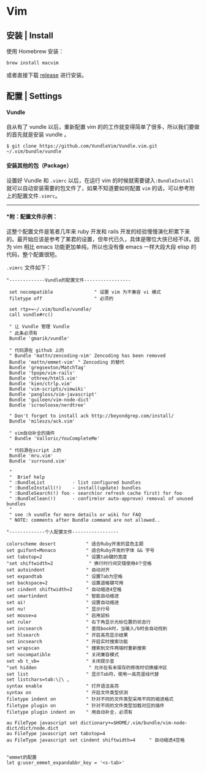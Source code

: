 # Vim

## 安装 | Install

使用 Homebrew 安装：

```
brew install macvim
```

或者直接下载 [release](https://github.com/macvim-dev/macvim/releases) 进行安装。

## 配置 | Settings

#### Vundle

自从有了 vundle 以后，重新配置 vim 的的工作就变得简单了很多，所以我们要做的首先就是安装 vundle 。

```
$ git clone https://github.com/VundleVim/Vundle.vim.git ~/.vim/bundle/vundle
```

#### 安装其他的包（Package）

设置好 Vundle 和 `.vimrc` 以后，在运行 vim 的时候就需要键入`:BundleInstall` 就可以自动安装需要的包文件了，如果不知道要如何配置 `vim` 的话，可以参考附上的配置文件`.vimrc`。

---

#### *附：配置文件示例：

这整个配置文件是笔者几年来 ruby 开发和 rails 开发的经验慢慢演化积累下来的。最开始应该是参考了某君的设置，但年代已久，具体是哪位大侠已经不详。因为 vim 相比 emacs 功能更加单纯，所以也没有像 emacs 一样大段大段 elisp 的代码，整个配置很短。


`.vimrc` 文件如下：
```
"-------------Vundle的配置文件-----------------

 set nocompatible               " 设置 vim 为不兼容 vi 模式
 filetype off                   " 必须的

 set rtp+=~/.vim/bundle/vundle/
 call vundle#rc()

 " 让 Vundle 管理 Vundle
 " 此条必须有
 Bundle 'gmarik/vundle'

 " 代码源在 github 上的
 " Bundle 'mattn/zencoding-vim' Zencoding has been removed
 Bundle 'mattn/emmet-vim' " Zencoding 的替代
 Bundle 'gregsexton/MatchTag'
 Bundle 'tpope/vim-rails'
 Bundle 'othree/html5.vim' 
 Bundle 'kien/ctrlp.vim'
 Bundle 'vim-scripts/vimwiki'
 Bundle 'pangloss/vim-javascript'
 Bundle 'guileen/vim-node-dict'
 Bundle 'scrooloose/nerdtree'

 " Don't forget to install ack http://beyondgrep.com/install/
 Bundle 'mileszs/ack.vim' 

 " vim自动补全的插件
 " Bundle 'Valloric/YouCompleteMe'
 
 " 代码源在script 上的
 Bundle 'mru.vim'
 Bundle 'surround.vim'
 
 "
 "  Brief help
 " :BundleList          - list configured bundles
 " :BundleInstall(!)    - install(update) bundles
 " :BundleSearch(!) foo - search(or refresh cache first) for foo
 " :BundleClean(!)      - confirm(or auto-approve) removal of unused bundles
 "
 " see :h vundle for more details or wiki for FAQ
 " NOTE: comments after Bundle command are not allowed..

"-------------个人配置文件-----------------

colorscheme desert           " 适合Ruby开发的蓝色主题
set guifont=Monaco           " 适合Ruby开发的字体 && 字号
set tabstop=2                " 设置tab键的宽度
"set shiftwidth=2             " 换行时行间交错使用4个空格
set autoindent               " 自动对齐
set expandtab                " 设置Tab为空格
set backspace=2              " 设置退格键可用
set cindent shiftwidth=2     " 自动缩进4空格
set smartindent              " 智能自动缩进
set ai!                      " 设置自动缩进
set nu!                      " 显示行号
set mouse=a                  " 启用鼠标
set ruler                    " 右下角显示光标位置的状态行
set incsearch                " 查找book时，当输入/b时会自动找到
set hlsearch                 " 开启高亮显示结果
set incsearch                " 开启实时搜索功能
set wrapscan                 " 搜索到文件两端时重新搜索
set nocompatible             " 关闭兼容模式
set vb t_vb=                 " 关闭提示音
"set hidden                   " 允许在有未保存的修改时切换缓冲区
set list                     " 显示Tab符，使用一高亮竖线代替
set listchars=tab:\|\ ,
syntax enable                " 打开语法高亮
syntax on                    " 开启文件类型侦测
filetype indent on           " 针对不同的文件类型采用不同的缩进格式
filetype plugin on           " 针对不同的文件类型加载对应的插件
filetype plugin indent on    " 用自动补全，必须有

au FileType javascript set dictionary+=$HOME/.vim/bundle/vim-node-dict/dict/node.dict
au FileType javascript set tabstop=4 
au FileType javascript set cindent shiftwidth=4     " 自动缩进4空格


"emmet的配置
let g:user_emmet_expandabbr_key = '<s-tab>'
```
